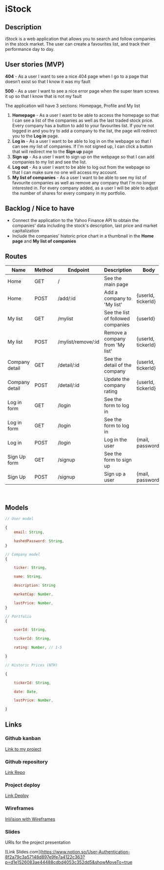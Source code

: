# iStock

## Description

iStock is a web application that allows you to search and follow companies in the stock market. The user can create a favourites list, and track their performance day to day.

## User stories (MVP)

**404** - As a user I want to see a nice 404 page when I go to a page that doesn’t exist so that I know it was my fault

**500** - As a user I want to see a nice error page when the super team screws it up so that I know that is not my fault

The application will have 3 sections: Homepage, Profile and My list

1. **Homepage** - As a user I want to be able to access the homepage so that I can see a list of the companies as well as the last traded stock price. Every company has a button to add to your favourites list. If you're not logged in and you try to add a company to the list, the page will redirect you to the **Log in** page.
2. **Log in** - As a user I want to be able to log in on the webpage so that I can see my list of companies. If I'm not signed up, I can click a button that will redirect me to the **Sign up** page
3. **Sign up** - As a user I want to sign up on the webpage so that I can add companies to my list and see the list.
4. **Log out** - As a user I want to be able to log out from the webpage so that I can make sure no one will access my account.
5. **My list of companies** - As a user I want to be able to see my list of favourite companies as well as remove any company that I'm no longer interested in. For every company added, as a user I will be able to adjust the number of shares for every company in my portfolio.

## Backlog / Nice to have

- Connect the application to the Yahoo Finance API to obtain the companies' data including the stock's description, last price and market capitalization
- Include the companies' historic price chart in a thumbnail in the **Home page** and **My list of companies**

## Routes

| Name            | Method | Endpoint                      | Description                                      | Body                                  | Redirects       |
| --------------- | ------ | ----------------------------- | ------------------------------------------------ | ------------------------------------- | --------------- |
| Home            | GET    | /                             | See the main page                                |                                       |                 |
| Home            | POST   | /add/:id                      | Add a company to 'My list'                       | {userId, tickerId}                    | /               |
| My list         | GET    | /mylist                       | See the list of followed companies               | {userId}                              |                 |
| My list         | POST   | /mylist/remove/:id            | Remove a company from 'My list'                  | {userId, tickerId}                    | /myList         |
| Company detail  | GET    | /detail/:id                   | See the detail of the company                    | {userId, tickerId}                    |                 |
| Company detail  | POST   | /detail/:id                   | Update the company rating                        | {userId, tickerId}                    | /detail/:id     |
| Log in form     | GET    | /login                        | See the form to log in                           |                                       |                 |
| Log in form     | GET    | /login                        | See the form to log in                           |                                       |                 |
| Log in          | POST   | /login                        | Log in the user                                  | {mail, password}                      | /               |
| Sign Up form    | GET    | /signup                       | See the form to sign up                          |                                       |                 |
| Sign Up         | POST   | /signup                       | Sign up a user                                   | {mail, password}                      | /login          |
​
## Models

```jsx
// User model

{
	email: String,

	hashedPassword: String,
}

// Company model
{

    ticker: String,

	name: String,

	description: String

    marketCap: Number,

	lastPrice: Number,
}

// Portfolio
{

	userId: String,

	tickerId: String,

	rating: Number, // 1-5

}

// Historic Prices (NTH)

{

	tickerId: String,

	date: Date,

	lastPrice: Number,

}

```

## Links

### Github kanban

[Link  to  my  project](https://www.notion.so/User-Authentication-8f2a79c3a57148d897e9fe7a4122c363?p=d1e1526083ae44488cdbd4053c352dd5&showMoveTo=true)

### Github repository

[Link  Repo](https://www.notion.so/User-Authentication-8f2a79c3a57148d897e9fe7a4122c363?p=d1e1526083ae44488cdbd4053c352dd5&showMoveTo=true)

### Project deploy

[Link  Deploy](https://www.notion.so/User-Authentication-8f2a79c3a57148d897e9fe7a4122c363?p=d1e1526083ae44488cdbd4053c352dd5&showMoveTo=true)

### Wireframes

[InVision  with  Wireframes](https://www.notion.so/User-Authentication-8f2a79c3a57148d897e9fe7a4122c363?p=d1e1526083ae44488cdbd4053c352dd5&showMoveTo=true)

### Slides

URls for the project presentation

[Link  Slides.com](https://www.notion.so/User-Authentication-8f2a79c3a57148d897e9fe7a4122c363?p=d1e1526083ae44488cdbd4053c352dd5&showMoveTo=true